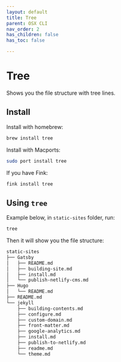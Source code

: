 ```yaml
---
layout: default
title: Tree
parent: OSX CLI
nav_order: 2
has_children: false
has_toc: false

---
```


# Tree

Shows you the file structure with tree lines.

## Install

Install with homebrew:
```bash
brew install tree
```

Install with Macports:
```bash
sudo port install tree
```

If you have Fink:
```bash
fink install tree
```

## Using `tree`

Example below, in `static-sites` folder, run:
```bash
tree
```

Then it will show you the file structure:

```bash
static-sites
├── Gatsby
│   ├── README.md
│   ├── building-site.md
│   ├── install.md
│   └── publish-netlify-cms.md
├── Hugo
│   └── README.md
├── README.md
└── jekyll
    ├── building-contents.md
    ├── configure.md
    ├── custom-domain.md
    ├── front-matter.md
    ├── google-analytics.md
    ├── install.md
    ├── publish-to-netlify.md
    ├── readme.md
    └── theme.md

```